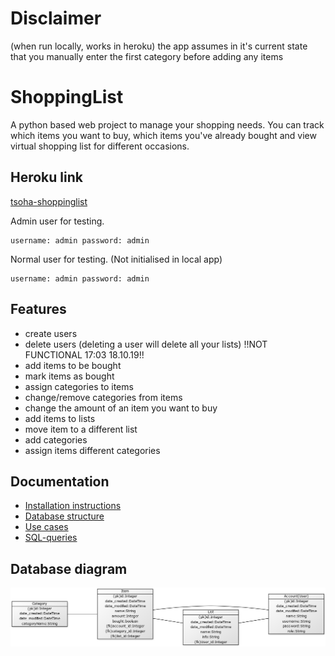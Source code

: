 # Disclaimer
(when run locally, works in heroku)
the app assumes in it's current state that you manually enter the first category before adding any items

# ShoppingList
A python based web project to manage your shopping needs. You can track which items you want to buy, which items you've already bought and view virtual shopping list for different occasions.

## Heroku link

[tsoha-shoppinglist](https://tsoha-shoppinglist.herokuapp.com/)

Admin user for testing.
```
username: admin password: admin
```
Normal user for testing. (Not initialised in local app)
```
username: admin password: admin
```
## Features
- create users
- delete users (deleting a user will delete all your lists) !!NOT FUNCTIONAL 17:03 18.10.19!!
- add items to be bought
- mark items as bought
- assign categories to items
- change/remove categories from items
- change the amount of an item you want to buy
- add items to lists
- move item to a different list
- add categories
- assign items different categories

## Documentation
- [Installation instructions](https://github.com/lossitomatossi/ShoppingList/blob/master/documentation/installationInstructions.md)
- [Database structure](https://github.com/lossitomatossi/ShoppingList/blob/master/documentation/databasestructure.md)
- [Use cases](https://github.com/lossitomatossi/ShoppingList/blob/master/documentation/usecases.md)
- [SQL-queries](https://github.com/lossitomatossi/ShoppingList/blob/master/documentation/sqlqueries.md)
## Database diagram
![diagram](https://github.com/lossitomatossi/ShoppingList/blob/master/documentation/Pictures/databasestructure.png)

